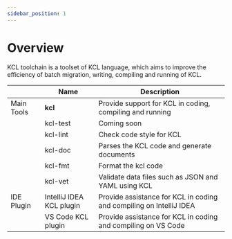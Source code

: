 ```yaml
---
sidebar_position: 1
---
```


# Overview

KCL toolchain is a toolset of KCL language, which aims to improve the efficiency of batch migration, writing, compiling and running of KCL.

|                  | Name                     | Description                                                             |
| ---------------- | ------------------------ | ----------------------------------------------------------------------- |
|  Main Tools      | **kcl**                  | Provide support for KCL in coding, compiling and running                |
|                  | kcl-test                 | Coming soon                                                             |
|                  | kcl-lint                 | Check code style for KCL                                                |
|                  | kcl-doc                  | Parses the KCL code and generate documents                              |
|                  | kcl-fmt                  | Format the kcl code                                                     |
|                  | kcl-vet                  | Validate data files such as JSON and YAML using KCL                                           |
| IDE Plugin       | IntelliJ IDEA KCL plugin | Provide assistance for KCL in coding and compiling on IntelliJ IDEA     |
|                  | VS Code KCL plugin       | Provide assistance for KCL in coding and compiling on VS Code           |
